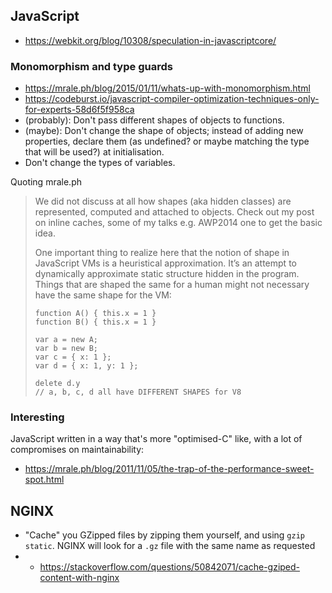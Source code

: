 ## JavaScript
- https://webkit.org/blog/10308/speculation-in-javascriptcore/

### Monomorphism and type guards
- https://mrale.ph/blog/2015/01/11/whats-up-with-monomorphism.html
- https://codeburst.io/javascript-compiler-optimization-techniques-only-for-experts-58d6f5f958ca
- (probably): Don't pass different shapes of objects to functions.
- (maybe): Don't change the shape of objects; instead of adding new properties, declare them (as undefined? or maybe matching the type that will be used?) at initialisation.
- Don't change the types of variables.

Quoting mrale.ph
> We did not discuss at all how shapes (aka hidden classes) are represented, computed and attached to objects. Check out my post on inline caches, some of my talks e.g. AWP2014 one to get the basic idea.
> 
> One important thing to realize here that the notion of shape in JavaScript VMs is a heuristical approximation. It’s an attempt to dynamically approximate static structure hidden in the program. Things that are shaped the same for a human might not necessary have the same shape for the VM:
> 
> ```
> function A() { this.x = 1 }
> function B() { this.x = 1 }
> 
> var a = new A;
> var b = new B;
> var c = { x: 1 };
> var d = { x: 1, y: 1 };
> 
> delete d.y
> // a, b, c, d all have DIFFERENT SHAPES for V8
> ```



### Interesting
JavaScript written in a way that's more "optimised-C" like, with a lot of compromises on maintainability:
- https://mrale.ph/blog/2011/11/05/the-trap-of-the-performance-sweet-spot.html



## NGINX
- "Cache" you GZipped files by zipping them yourself, and using `gzip static`. NGINX will look for a `.gz` file with the same name as requested
- - https://stackoverflow.com/questions/50842071/cache-gziped-content-with-nginx